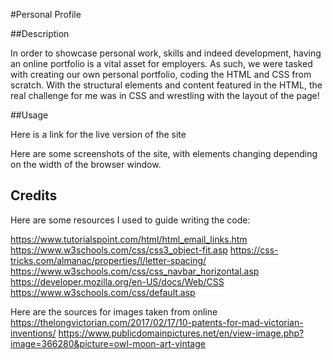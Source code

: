 #Personal Profile

##Description

In order to showcase personal work, skills and indeed development, having an online portfolio is a vital asset for employers. As such, we were tasked with creating our own personal portfolio, coding the HTML and CSS from scratch. With the structural elements and content featured in the HTML, the real challenge for me was in CSS and wrestling with the layout of the page!

##Usage

Here is a link for the live version of the site

Here are some screenshots of the site, with elements changing depending on the width of the browser window.

## Credits

Here are some resources I used to guide writing the code:

https://www.tutorialspoint.com/html/html_email_links.htm
https://www.w3schools.com/css/css3_object-fit.asp
https://css-tricks.com/almanac/properties/l/letter-spacing/
https://www.w3schools.com/css/css_navbar_horizontal.asp
https://developer.mozilla.org/en-US/docs/Web/CSS
https://www.w3schools.com/css/default.asp

Here are the sources for images taken from online
https://thelongvictorian.com/2017/02/17/10-patents-for-mad-victorian-inventions/
https://www.publicdomainpictures.net/en/view-image.php?image=366280&picture=owl-moon-art-vintage
